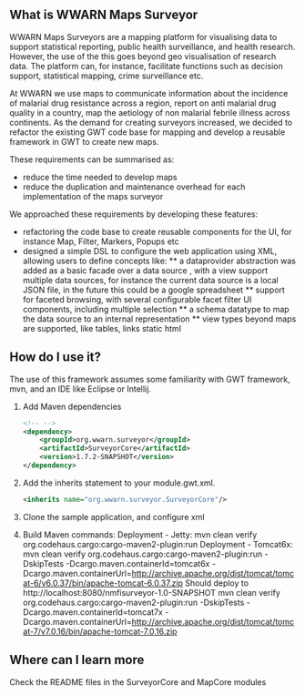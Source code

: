 ## What is WWARN Maps Surveyor
WWARN Maps Surveyors are a mapping platform for visualising data to support statistical 
reporting, public health surveillance, and health research. However, the use of the this 
goes beyond geo visualisation of research data. The platform can, for instance, facilitate 
functions such as decision support, statistical mapping, crime surveillance etc.

At WWARN we use maps to communicate information about the incidence of malarial drug resistance  across a region, 
report on anti malarial drug quality in a country, map the aetiology of non malarial febrile  illness across 
continents. As the demand for creating surveyors increased, we decided to refactor the existing GWT code base for
mapping and develop a reusable framework in GWT to create new maps. 

These requirements can be summarised as:
* reduce the time needed to develop maps 
* reduce the duplication and maintenance overhead for each implementation of the maps surveyor

We approached these requirements by developing these features:
* refactoring the code base to create reusable components for the UI, for instance Map, Filter, Markers, Popups etc
* designed a simple DSL to configure the web application using XML, allowing users to define concepts like:
** a dataprovider abstraction was added as a basic facade over a data source , with a view support multiple data 
   sources, for instance the current data source is a local JSON file, in the future this could be a google spreadsheet
** support for faceted browsing, with several configurable facet filter UI components, including multiple selection
** a schema datatype to map the data source to an internal representation
** view types beyond maps are supported, like tables, links static html  
    
## How do I use it?
The use of this framework assumes some familiarity with GWT framework, mvn, and an IDE like Eclipse or Intellij.

1. Add Maven dependencies

	```xml
	<!-- -->
	<dependency>
		<groupId>org.wwarn.surveyor</groupId>
		<artifactId>SurveyorCore</artifactId>
		<version>1.7.2-SNAPSHOT</version>
	</dependency>
	
2. Add the inherits statement to your module.gwt.xml.	
	```xml
	<inherits name="org.wwarn.surveyor.SurveyorCore"/>
	```
	
3. Clone the sample application, and configure xml

4. Build
    Maven commands:
     Deployment - Jetty:
     mvn clean verify org.codehaus.cargo:cargo-maven2-plugin:run
     Deployment - Tomcat6x:
     mvn clean verify org.codehaus.cargo:cargo-maven2-plugin:run -DskipTests -Dcargo.maven.containerId=tomcat6x -Dcargo.maven.containerUrl=http://archive.apache.org/dist/tomcat/tomcat-6/v6.0.37/bin/apache-tomcat-6.0.37.zip
     Should deploy to http://localhost:8080/nmfisurveyor-1.0-SNAPSHOT
     mvn clean verify org.codehaus.cargo:cargo-maven2-plugin:run -DskipTests -Dcargo.maven.containerId=tomcat7x -Dcargo.maven.containerUrl=http://archive.apache.org/dist/tomcat/tomcat-7/v7.0.16/bin/apache-tomcat-7.0.16.zip


## Where can I learn more
Check the README files in the SurveyorCore and MapCore modules

